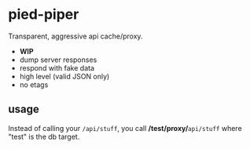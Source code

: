 # pied-piper

Transparent, aggressive api cache/proxy.

* __WIP__
* dump server responses
* respond with fake data
* high level (valid JSON only)
* no etags

## usage

Instead of calling your `/api/stuff`, you call __/test/proxy/__`api/stuff`
where "test" is the db target.

